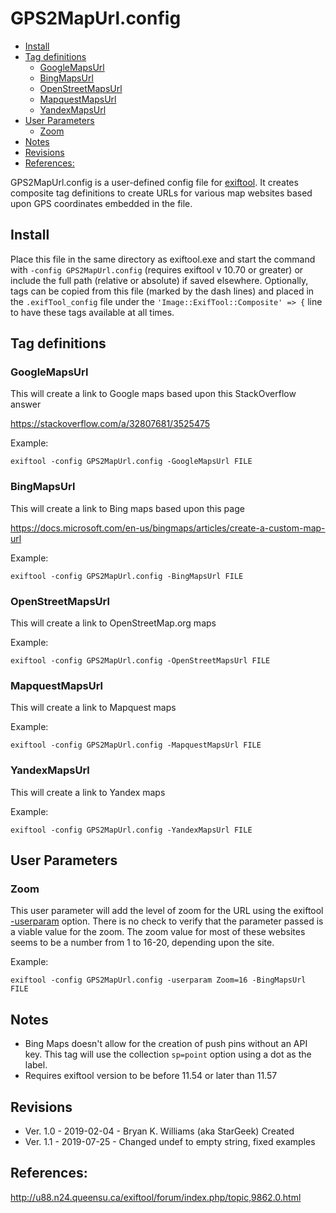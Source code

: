 GPS2MapUrl.config
=================

<!-- toc -->

- [Install](#install)
- [Tag definitions](#tag-definitions)
  * [GoogleMapsUrl](#googlemapsurl)
  * [BingMapsUrl](#bingmapsurl)
  * [OpenStreetMapsUrl](#openstreetmapsurl)
  * [MapquestMapsUrl](#mapquestmapsurl)
  * [YandexMapsUrl](#yandexmapsurl)
- [User Parameters](#user-parameters)
  * [Zoom](#zoom)
- [Notes](#notes)
- [Revisions](#revisions)
- [References:](#references)

<!-- tocstop -->

GPS2MapUrl.config is a user-defined config file for [exiftool](https://www.sno.phy.queensu.ca/~phil/exiftool/).  It creates composite tag definitions to create URLs for various map websites based upon GPS coordinates embedded in the file.

## Install

Place this file in the same directory as exiftool.exe and start the command with `-config GPS2MapUrl.config` (requires exiftool v 10.70 or greater) or include the full path (relative or absolute) if saved elsewhere.  Optionally, tags can be copied from this file (marked by the dash lines) and placed in the `.exifTool_config` file under the `'Image::ExifTool::Composite' => {` line to have these tags available at all times. 

## Tag definitions

### GoogleMapsUrl

This will create a link to Google maps based upon this StackOverflow answer 

https://stackoverflow.com/a/32807681/3525475

Example:

`exiftool -config GPS2MapUrl.config -GoogleMapsUrl FILE`

### BingMapsUrl

This will create a link to Bing maps based upon this page

https://docs.microsoft.com/en-us/bingmaps/articles/create-a-custom-map-url

Example:

`exiftool -config GPS2MapUrl.config -BingMapsUrl FILE`

###	OpenStreetMapsUrl
This will create a link to OpenStreetMap.org maps 

Example:

`exiftool -config GPS2MapUrl.config -OpenStreetMapsUrl FILE`

### MapquestMapsUrl

This will create a link to Mapquest maps 

Example:

`exiftool -config GPS2MapUrl.config -MapquestMapsUrl FILE`

###	YandexMapsUrl
This will create a link to Yandex maps 

Example:

`exiftool -config GPS2MapUrl.config -YandexMapsUrl FILE`

## User Parameters

### Zoom

This user parameter will add the level of zoom for the URL using the exiftool [-userparam](https://sno.phy.queensu.ca/~phil/exiftool/exiftool_pod.html#userParam-PARAM-VAL) option.  There is no check to verify that the parameter passed is a viable value for the zoom.  The zoom value for most of these websites seems to be a number from 1 to 16-20, depending upon the site.

Example:

`exiftool -config GPS2MapUrl.config -userparam Zoom=16 -BingMapsUrl FILE`

## Notes

- Bing Maps doesn't allow for the creation of push pins without an API key.  This tag will use the collection `sp=point` option using a dot as the label.
- Requires exiftool version to be before 11.54 or later than 11.57

## Revisions

- Ver. 1.0 - 2019-02-04 - Bryan K. Williams (aka StarGeek) Created
- Ver. 1.1 - 2019-07-25 - Changed undef to empty string, fixed examples

## References:

http://u88.n24.queensu.ca/exiftool/forum/index.php/topic,9862.0.html

